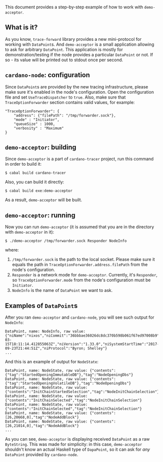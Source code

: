 This document provides a step-by-step example of how to work with `demo-acceptor`.

## What is it?

As you know, `trace-forward` library provides a new mini-protocol for working with `DataPoint`s. And `demo-acceptor` is a small application allowing to ask for arbitrary `DataPoint`. This application is mostly for demonstration/testing if the node provides a particular `DataPoint` or not. If so - its value will be printed out to stdout once per second.

## `cardano-node`: configuration

Since `DataPoint`s are provided by the new tracing infrastructure, please make sure it's enabled in the node's configuration. Open the configuration file and set `UseTraceDispatcher` to `true`. Also, make sure that `TraceOptionForwarder` section contains valid values, for example:

```
"TraceOptionForwarder": {
    "address": {"filePath": "/tmp/forwarder.sock"},
    "mode" : "Initiator",
    "queueSize" : 1000,
    "verbosity" : "Maximum"
}
```

## `demo-acceptor`: building

Since `demo-acceptor` is a part of `cardano-tracer` project, run this command in order to build it:

```
$ cabal build cardano-tracer
```

Also, you can build it directly:

```
$ cabal build exe:demo-acceptor
```

As a result, `demo-acceptor` will be built.

## `demo-acceptor`: running

Now you can run `demo-acceptor` (it is assumed that you are in the directory with `demo-acceptor` in it):

```
$ ./demo-acceptor /tmp/forwarder.sock Responder NodeInfo
```

where:

1. `/tmp/forwarder.sock` is the path to the local socket. Please make sure it equals the path in `TraceOptionForwarder.address.filePath` from the node's configuration.
2. `Responder` is a network mode for `demo-acceptor`. Currently, it's `Responder`, so `TraceOptionForwarder.mode` from the node's configuration must be `Initiator`.
3. `NodeInfo` is the name of `DataPoint` we want to ask.

## Examples of `DataPoint`s

After you ran `demo-acceptor` and `cardano-node`, you will see such output for `NodeInfo`:

```
DataPoint, name: NodeInfo, raw value: {"niName":"nixos","niCommit":"36bbbae36026dc8dc370b598b061f67ed97008b9","niStartTime":"2022-03-15T18:11:14.412855063Z","niVersion":"1.33.0","niSystemStartTime":"2017-09-23T21:44:51Z","niProtocol":"Byron; Shelley"}
...
``` 

And this is an example of output for `NodeState`:

```
DataPoint, name: NodeState, raw value: {"contents":{"tag":"StartedOpeningImmutableDB"},"tag":"NodeOpeningDbs"}
DataPoint, name: NodeState, raw value: {"contents":{"tag":"StartedOpeningVolatileDB"},"tag":"NodeOpeningDbs"}
DataPoint, name: NodeState, raw value: {"contents":"InitChainStartedSelection","tag":"NodeInitChainSelection"}
DataPoint, name: NodeState, raw value: {"contents":"InitChainSelected","tag":"NodeInitChainSelection"}
DataPoint, name: NodeState, raw value: {"contents":"InitChainSelected","tag":"NodeInitChainSelection"}
DataPoint, name: NodeState, raw value: {"contents":[26,20668,0],"tag":"NodeAddBlock"}
DataPoint, name: NodeState, raw value: {"contents":[26,21014,0],"tag":"NodeAddBlock"}
...
```

As you can see, `demo-acceptor` is displaying received `DataPoint` as a raw `ByteString`. This was made for simplicity: in this case, `demo-acceptor` shouldn't know an actual Haskell type of `DapaPoint`, so it can ask for _any_ `DataPoint` provided by `cardano-node`.